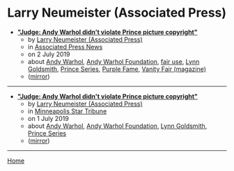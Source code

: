 # Larry Neumeister (Associated Press)

 - [**"Judge: Andy Warhol didn’t violate Prince picture copyright"**](https://apnews.com/d14de100e0454e658238546e0e036fc2)
    - by [Larry Neumeister (Associated Press)](../../../authors/associated-press/larry-neumeister/index.md)
    - in [Associated Press News](https://apnews.com/)
    - on 2 July 2019
    - about [Andy Warhol](../../../topics/andy-warhol/index.md), [Andy Warhol Foundation](../../../topics/andy-warhol-foundation/index.md), [fair use](../../../topics/fair-use/index.md), [Lynn Goldsmith](../../../topics/lynn-goldsmith/index.md), [Prince Series](../../../topics/prince-series/index.md), [Purple Fame](../../../topics/purple-fame/index.md), [Vanity Fair (magazine)](../../../topics/magazine/vanity-fair/index.md)
    - ([mirror](https://web.archive.org/web/*/https://apnews.com/d14de100e0454e658238546e0e036fc2))

----

 - [**"Judge: Andy Warhol didn't violate Prince picture copyright"**](https://www.startribune.com/judge-andy-warhol-didn-t-violate-prince-picture-copyright/512091952/)
    - by [Larry Neumeister (Associated Press)](../../../authors/associated-press/larry-neumeister/index.md)
    - in [Minneapolis Star Tribune](https://www.startribune.com/)
    - on 1 July 2019
    - about [Andy Warhol](../../../topics/andy-warhol/index.md), [Andy Warhol Foundation](../../../topics/andy-warhol-foundation/index.md), [Lynn Goldsmith](../../../topics/lynn-goldsmith/index.md), [Prince Series](../../../topics/prince-series/index.md)
    - ([mirror](https://web.archive.org/web/*/https://www.startribune.com/judge-andy-warhol-didn-t-violate-prince-picture-copyright/512091952/))

----

[Home](../index.md)
